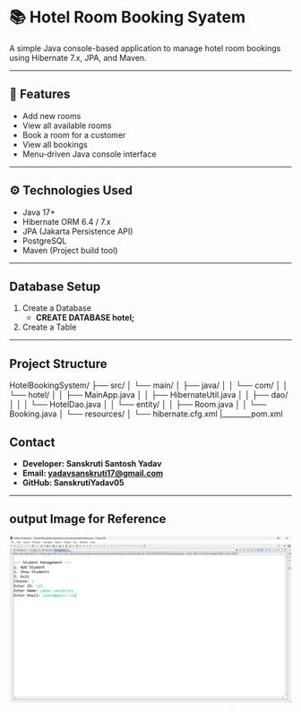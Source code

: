 # 📚 Hotel Room Booking Syatem

A simple Java console-based application to manage hotel room bookings using Hibernate 7.x, JPA, and Maven.

---
## 🚀 Features
- Add new rooms
- View all available rooms
- Book a room for a customer
- View all bookings
- Menu-driven Java console interface

---
## ⚙️ Technologies Used
- Java 17+
- Hibernate ORM 6.4 / 7.x
- JPA (Jakarta Persistence API)
- PostgreSQL
- Maven (Project build tool)

---

## Database Setup

1. Create a Database
    - **CREATE DATABASE hotel;**
2. Create a Table
---
## Project Structure
HotelBookingSystem/
├── src/
│   └── main/
│       ├── java/
│       │   └── com/
│       │       └── hotel/
│       │           ├── MainApp.java
│       │           ├── HibernateUtil.java
│       │           ├── dao/
│       │           │   └── HotelDao.java
│       │           └── entity/
│       │               ├── Room.java
│       │               └── Booking.java
│       └── resources/
│           └── hibernate.cfg.xml
|________pom.xml

## Contact

- **Developer: Sanskruti Santosh Yadav**
- **Email: yadavsanskruti17@gmail.com**
- **GitHub: SanskrutiYadav05**
---

## output Image for Reference

![My Code Screenshot](https://github.com/SanskrutiYadav05/java-fullstack/blob/main/code1.png)


